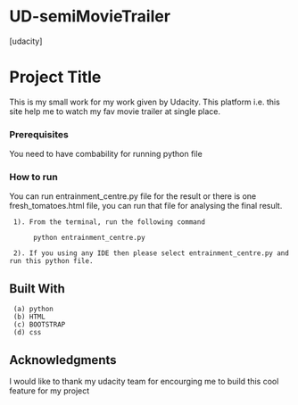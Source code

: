 # UD-semiMovieTrailer
[udacity]

# Project Title

This is my small work for my work given by Udacity. This platform i.e. this site help me to watch my fav movie trailer at single place.

### Prerequisites

You need to have combability for running python file

### How to run

You can run entrainment_centre.py file for the result or there is one fresh_tomatoes.html file,
you can run that file for analysing the final result.

     1). From the terminal, run the following command
        
          python entrainment_centre.py
     
     2). If you using any IDE then please select entrainment_centre.py and run this python file.
     

## Built With
     
     (a) python 
     (b) HTML
     (c) BOOTSTRAP 
     (d) css

## Acknowledgments

I would like to thank my udacity team for encourging me to build this cool feature for my project

